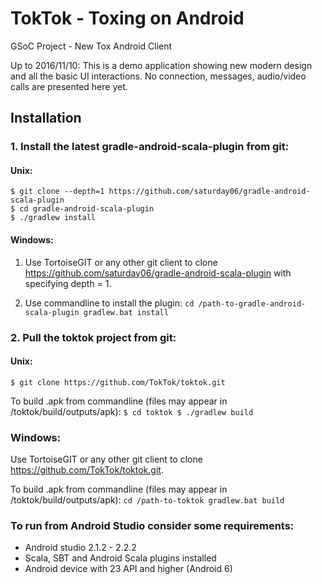 # TokTok - Toxing on Android

GSoC Project - New Tox Android Client

Up to 2016/11/10: This is a demo application showing new modern design and all
the basic UI interactions. No connection, messages, audio/video calls are
presented here yet.

## Installation

### 1. Install the latest gradle-android-scala-plugin from git:

#### Unix:

```
$ git clone --depth=1 https://github.com/saturday06/gradle-android-scala-plugin
$ cd gradle-android-scala-plugin
$ ./gradlew install
```

#### Windows:

1) Use TortoiseGIT or any other git client to clone
https://github.com/saturday06/gradle-android-scala-plugin with specifying
depth = 1.

2) Use commandline to install the plugin: `cd
/path-to-gradle-android-scala-plugin gradlew.bat install`

### 2. Pull the toktok project from git:

#### Unix:

```
$ git clone https://github.com/TokTok/toktok.git
```

To build .apk from commandline (files may appear in /toktok/build/outputs/apk):
`$ cd toktok $ ./gradlew build`

### Windows:

Use TortoiseGIT or any other git client to clone
https://github.com/TokTok/toktok.git.

To build .apk from commandline (files may appear in /toktok/build/outputs/apk):
`cd /path-to-toktok gradlew.bat build`

### To run from Android Studio consider some requirements:

-   Android studio 2.1.2 - 2.2.2
-   Scala, SBT and Android Scala plugins installed
-   Android device with 23 API and higher (Android 6)
